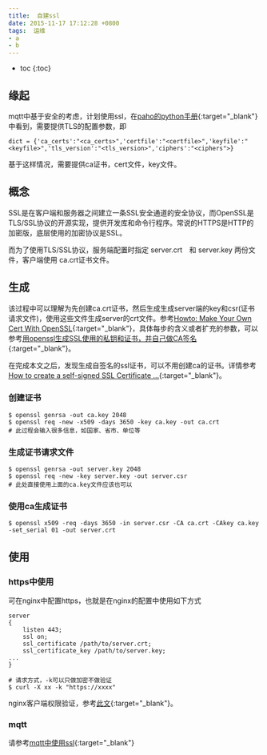 ```yaml
---
title:  自建ssl
date: 2015-11-17 17:12:28 +0800
tags:  运维 
- a
- b
---
```


* toc
{:toc}

## 缘起

mqtt中基于安全的考虑，计划使用ssl，在[paho的python手册](https://pypi.python.org/pypi/paho-mqtt){:target="_blank"}中看到，需要提供TLS的配置参数，即

    dict = {'ca_certs':"<ca_certs>",'certfile':"<certfile>",'keyfile':"<keyfile>",'tls_version':"<tls_version>",'ciphers':"<ciphers">}

基于这样情况，需要提供ca证书，cert文件，key文件。   

## 概念

SSL是在客户端和服务器之间建立一条SSL安全通道的安全协议，而OpenSSL是TLS/SSL协议的开源实现，提供开发库和命令行程序。常说的HTTPS是HTTP的加密版，底层使用的加密协议是SSL。

而为了使用TLS/SSL协议，服务端配置时指定 server.crt　和 server.key 两份文件，客户端使用 ca.crt证书文件。

## 生成

该过程中可以理解为先创建ca.crt证书，然后生成生成server端的key和csr(证书请求文件)，使用这些文件生成server的crt文件。参考[Howto: Make Your Own Cert With OpenSSL](http://blog.didierstevens.com/2008/12/30/howto-make-your-own-cert-with-openssl/){:target="_blank"}，具体每步的含义或者扩充的参数，可以参考[用openssl生成SSL使用的私钥和证书，并自己做CA签名](http://www.myhack58.com/Article/60/63/2013/41328.htm){:target="_blank"}。

在完成本文之后，发现生成自签名的ssl证书，可以不用创建ca的证书。详情参考[How to create a self-signed SSL Certificate ...](http://www.akadia.com/services/ssh_test_certificate.html){:target="_blank"}。

### 创建证书

    $ openssl genrsa -out ca.key 2048
    $ openssl req -new -x509 -days 3650 -key ca.key -out ca.crt
    # 此过程会输入很多信息，如国家、省市、单位等

### 生成证书请求文件

    $ openssl genrsa -out server.key 2048 
    $ openssl req -new -key server.key -out server.csr
    # 此处直接使用上面的ca.key文件应该也可以

### 使用ca生成证书

    $ openssl x509 -req -days 3650 -in server.csr -CA ca.crt -CAkey ca.key -set_serial 01 -out server.crt


## 使用

### https中使用

可在nginx中配置https，也就是在nginx的配置中使用如下方式

    server
    {
        listen 443;
        ssl on;
        ssl_certificate /path/to/server.crt;
        ssl_certificate_key /path/to/server.key;
    ...
    }

    # 请求方式，-k可以只做加密不做验证
    $ curl -X xx -k "https://xxxx"

nginx客户端权限验证，参考[此文](http://nategood.com/client-side-certificate-authentication-in-ngi){:target="_blank"}。

### mqtt

请参考[mqtt中使用ssl](http://blog.woshifengzi.com/2015/11/17/mqtt%E4%B8%AD%E4%BD%BF%E7%94%A8ssl.html){:target="_blank"}
 
